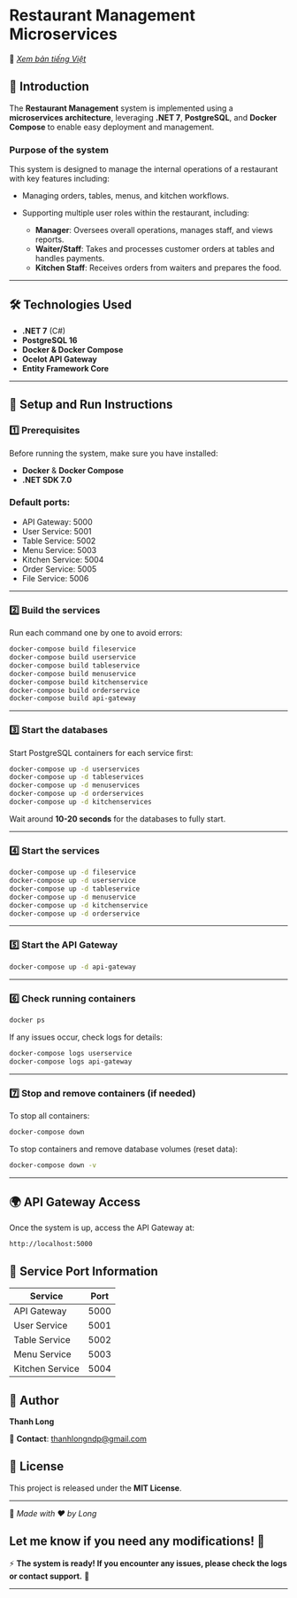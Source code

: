 ﻿# Restaurant Management Microservices
📌 *[Xem bản tiếng Việt](Readme_vn.md)*
## 📌 Introduction

The **Restaurant Management** system is implemented using a **microservices architecture**, leveraging **.NET 7**, **PostgreSQL**, and **Docker Compose** to enable easy deployment and management.

### Purpose of the system

This system is designed to manage the internal operations of a restaurant with key features including:

* Managing orders, tables, menus, and kitchen workflows.
* Supporting multiple user roles within the restaurant, including:

  * **Manager**: Oversees overall operations, manages staff, and views reports.
  * **Waiter/Staff**: Takes and processes customer orders at tables and handles payments.
  * **Kitchen Staff**: Receives orders from waiters and prepares the food.

---

## 🛠 Technologies Used

* **.NET 7** (C#)
* **PostgreSQL 16**
* **Docker & Docker Compose**
* **Ocelot API Gateway**
* **Entity Framework Core**

---

## 🚀 Setup and Run Instructions

### **1️⃣ Prerequisites**

Before running the system, make sure you have installed:

* **Docker** & **Docker Compose**
* **.NET SDK 7.0**

### Default ports:

* API Gateway: 5000
* User Service: 5001
* Table Service: 5002
* Menu Service: 5003
* Kitchen Service: 5004
* Order Service: 5005
* File Service: 5006

---

### **2️⃣ Build the services**

Run each command one by one to avoid errors:

```sh
docker-compose build fileservice
docker-compose build userservice
docker-compose build tableservice
docker-compose build menuservice
docker-compose build kitchenservice
docker-compose build orderservice
docker-compose build api-gateway
```

---

### **3️⃣ Start the databases**

Start PostgreSQL containers for each service first:

```sh
docker-compose up -d userservices
docker-compose up -d tableservices
docker-compose up -d menuservices
docker-compose up -d orderservices
docker-compose up -d kitchenservices
```

Wait around **10-20 seconds** for the databases to fully start.

---

### **4️⃣ Start the services**

```sh
docker-compose up -d fileservice
docker-compose up -d userservice
docker-compose up -d tableservice
docker-compose up -d menuservice
docker-compose up -d kitchenservice
docker-compose up -d orderservice
```

---

### **5️⃣ Start the API Gateway**

```sh
docker-compose up -d api-gateway
```

---

### **6️⃣ Check running containers**

```sh
docker ps
```

If any issues occur, check logs for details:

```sh
docker-compose logs userservice
docker-compose logs api-gateway
```

---

### **7️⃣ Stop and remove containers (if needed)**

To stop all containers:

```sh
docker-compose down
```

To stop containers and remove database volumes (reset data):

```sh
docker-compose down -v
```

---

## 🌍 API Gateway Access

Once the system is up, access the API Gateway at:

```
http://localhost:5000
```

## 📌 Service Port Information

| Service         | Port |
| --------------- | ---- |
| API Gateway     | 5000 |
| User Service    | 5001 |
| Table Service   | 5002 |
| Menu Service    | 5003 |
| Kitchen Service | 5004 |


## 👤 Author  
**Thanh Long**  

📧 **Contact**: thanhlongndp@gmail.com  

## 📜 License  
This project is released under the **MIT License**.  

---  

🚀 *Made with ❤️ by Long*  

Let me know if you need any modifications! 🚀
---

⚡ **The system is ready! If you encounter any issues, please check the logs or contact support.** 🚀

---


